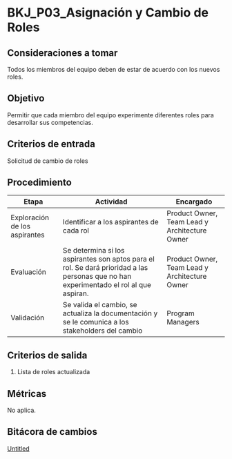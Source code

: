 # BKJ_P03_Asignación y Cambio de Roles

## Consideraciones a tomar[](https://ace-software-development.github.io/Manual-de-Operaciones/docs/BlackJack/Procesos/P03_Asignaci%C3%B3n%20y%20Cambio%20de%20Roles#consideraciones-a-tomar)

Todos los miembros del equipo deben de estar de acuerdo con los nuevos roles.

## Objetivo[](https://ace-software-development.github.io/Manual-de-Operaciones/docs/BlackJack/Procesos/P03_Asignaci%C3%B3n%20y%20Cambio%20de%20Roles#objetivo)

Permitir que cada miembro del equipo experimente diferentes roles para desarrollar sus competencias.

## Criterios de entrada[](https://ace-software-development.github.io/Manual-de-Operaciones/docs/BlackJack/Procesos/P03_Asignaci%C3%B3n%20y%20Cambio%20de%20Roles#criterios-de-entrada)

Solicitud de cambio de roles

## Procedimiento

| Etapa | Actividad | Encargado |
| --- | --- | --- |
| Exploración de los aspirantes | Identificar a los aspirantes de cada rol | Product Owner, Team Lead y Architecture Owner |
| Evaluación | Se determina si los aspirantes son aptos para el rol. Se dará prioridad a las personas que no han experimentado el rol al que aspiran. | Product Owner, Team Lead y Architecture Owner |
| Validación | Se valida el cambio, se actualiza la documentación y se le comunica a los stakeholders del cambio | Program Managers |

## Criterios de salida[](https://ace-software-development.github.io/Manual-de-Operaciones/docs/BlackJack/Procesos/P03_Asignaci%C3%B3n%20y%20Cambio%20de%20Roles#criterios-de-salida)

1) Lista de roles actualizada

## Métricas[](https://ace-software-development.github.io/Manual-de-Operaciones/docs/BlackJack/Procesos/P03_Asignaci%C3%B3n%20y%20Cambio%20de%20Roles#m%C3%A9tricas)

No aplica.

## Bitácora de cambios

[Untitled](BKJ_P03_Asignacio%CC%81n%20y%20Cambio%20de%20Roles%2072b97e6fd9074fdcb37b47b9f839cdef/Untitled%20Database%202e3bba869ec4434984737b145dab62f2.csv)